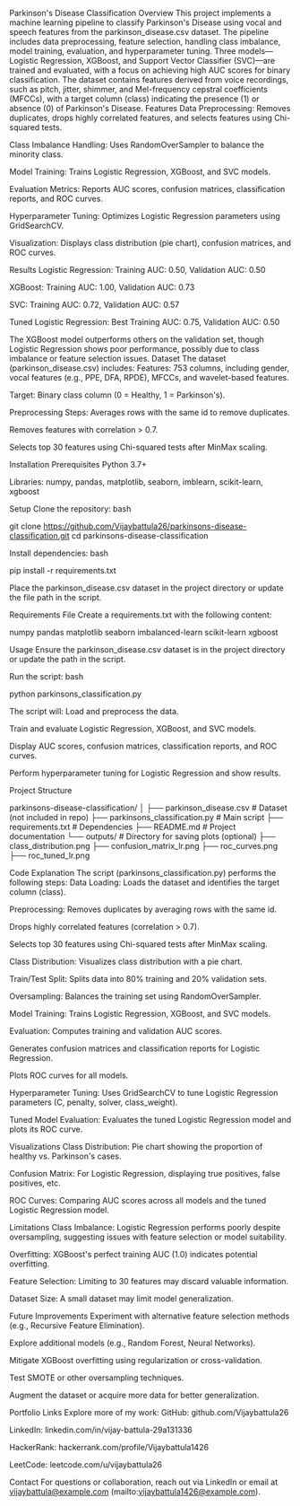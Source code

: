 Parkinson's Disease Classification
Overview
This project implements a machine learning pipeline to classify Parkinson's Disease using vocal and speech features from the parkinson_disease.csv dataset. The pipeline includes data preprocessing, feature selection, handling class imbalance, model training, evaluation, and hyperparameter tuning. Three models—Logistic Regression, XGBoost, and Support Vector Classifier (SVC)—are trained and evaluated, with a focus on achieving high AUC scores for binary classification.
The dataset contains features derived from voice recordings, such as pitch, jitter, shimmer, and Mel-frequency cepstral coefficients (MFCCs), with a target column (class) indicating the presence (1) or absence (0) of Parkinson's Disease.
Features
Data Preprocessing: Removes duplicates, drops highly correlated features, and selects features using Chi-squared tests.

Class Imbalance Handling: Uses RandomOverSampler to balance the minority class.

Model Training: Trains Logistic Regression, XGBoost, and SVC models.

Evaluation Metrics: Reports AUC scores, confusion matrices, classification reports, and ROC curves.

Hyperparameter Tuning: Optimizes Logistic Regression parameters using GridSearchCV.

Visualization: Displays class distribution (pie chart), confusion matrices, and ROC curves.

Results
Logistic Regression: Training AUC: 0.50, Validation AUC: 0.50

XGBoost: Training AUC: 1.00, Validation AUC: 0.73

SVC: Training AUC: 0.72, Validation AUC: 0.57

Tuned Logistic Regression: Best Training AUC: 0.75, Validation AUC: 0.50

The XGBoost model outperforms others on the validation set, though Logistic Regression shows poor performance, possibly due to class imbalance or feature selection issues.
Dataset
The dataset (parkinson_disease.csv) includes:
Features: 753 columns, including gender, vocal features (e.g., PPE, DFA, RPDE), MFCCs, and wavelet-based features.

Target: Binary class column (0 = Healthy, 1 = Parkinson's).

Preprocessing Steps:
Averages rows with the same id to remove duplicates.

Removes features with correlation > 0.7.

Selects top 30 features using Chi-squared tests after MinMax scaling.

Installation
Prerequisites
Python 3.7+

Libraries: numpy, pandas, matplotlib, seaborn, imblearn, scikit-learn, xgboost

Setup
Clone the repository:
bash

git clone https://github.com/Vijaybattula26/parkinsons-disease-classification.git
cd parkinsons-disease-classification

Install dependencies:
bash

pip install -r requirements.txt

Place the parkinson_disease.csv dataset in the project directory or update the file path in the script.

Requirements File
Create a requirements.txt with the following content:

numpy
pandas
matplotlib
seaborn
imbalanced-learn
scikit-learn
xgboost

Usage
Ensure the parkinson_disease.csv dataset is in the project directory or update the path in the script.

Run the script:
bash

python parkinsons_classification.py

The script will:
Load and preprocess the data.

Train and evaluate Logistic Regression, XGBoost, and SVC models.

Display AUC scores, confusion matrices, classification reports, and ROC curves.

Perform hyperparameter tuning for Logistic Regression and show results.

Project Structure

parkinsons-disease-classification/
│
├── parkinson_disease.csv        # Dataset (not included in repo)
├── parkinsons_classification.py # Main script
├── requirements.txt             # Dependencies
├── README.md                    # Project documentation
└── outputs/                     # Directory for saving plots (optional)
    ├── class_distribution.png
    ├── confusion_matrix_lr.png
    ├── roc_curves.png
    ├── roc_tuned_lr.png

Code Explanation
The script (parkinsons_classification.py) performs the following steps:
Data Loading: Loads the dataset and identifies the target column (class).

Preprocessing:
Removes duplicates by averaging rows with the same id.

Drops highly correlated features (correlation > 0.7).

Selects top 30 features using Chi-squared tests after MinMax scaling.

Class Distribution: Visualizes class distribution with a pie chart.

Train/Test Split: Splits data into 80% training and 20% validation sets.

Oversampling: Balances the training set using RandomOverSampler.

Model Training: Trains Logistic Regression, XGBoost, and SVC models.

Evaluation:
Computes training and validation AUC scores.

Generates confusion matrices and classification reports for Logistic Regression.

Plots ROC curves for all models.

Hyperparameter Tuning: Uses GridSearchCV to tune Logistic Regression parameters (C, penalty, solver, class_weight).

Tuned Model Evaluation: Evaluates the tuned Logistic Regression model and plots its ROC curve.

Visualizations
Class Distribution: Pie chart showing the proportion of healthy vs. Parkinson's cases.

Confusion Matrix: For Logistic Regression, displaying true positives, false positives, etc.

ROC Curves: Comparing AUC scores across all models and the tuned Logistic Regression model.

Limitations
Class Imbalance: Logistic Regression performs poorly despite oversampling, suggesting issues with feature selection or model suitability.

Overfitting: XGBoost's perfect training AUC (1.0) indicates potential overfitting.

Feature Selection: Limiting to 30 features may discard valuable information.

Dataset Size: A small dataset may limit model generalization.

Future Improvements
Experiment with alternative feature selection methods (e.g., Recursive Feature Elimination).

Explore additional models (e.g., Random Forest, Neural Networks).

Mitigate XGBoost overfitting using regularization or cross-validation.

Test SMOTE or other oversampling techniques.

Augment the dataset or acquire more data for better generalization.

Portfolio Links
Explore more of my work:
GitHub: github.com/Vijaybattula26

LinkedIn: linkedin.com/in/vijay-battula-29a131336

HackerRank: hackerrank.com/profile/Vijaybattula1426

LeetCode: leetcode.com/u/vijaybattula26

Contact
For questions or collaboration, reach out via LinkedIn or email at vijaybattula@example.com (mailto:vijaybattula1426@example.com).

